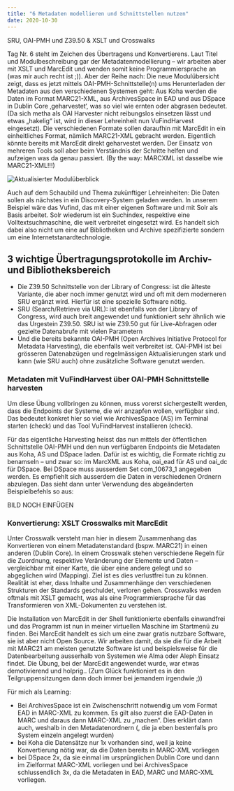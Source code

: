 ```yaml
---
title: "6 Metadaten modellieren und Schnittstellen nutzen"
date: 2020-10-30
---
```

SRU, OAI-PMH und Z39.50  &  XSLT und Crosswalks 

Tag Nr. 6 steht im Zeichen des Übertragens und Konvertierens. Laut Titel und Modulbeschreibung gar der Metadatenmodellierung – wir arbeiten aber mit XSLT und MarcEdit und wenden somit keine Programmiersprache an (was mir auch recht ist ;)). Aber der Reihe nach:
Die neue Modulübersicht zeigt, dass es jetzt mittels OAI-PMH-Schnittstelle(n) ums Herunterladen der Metadaten aus den verschiedenen Systemen geht: Aus Koha werden die Daten im Format MARC21-XML, aus ArchivesSpace in EAD und aus DSpace in Dublin Core ‚geharvestet‘, was so viel wie ernten oder abgrasen bedeutet. (Da sich metha als OAI Harvester nicht reibungslos einsetzen lässt und etwas „hakelig“ ist, wird in dieser Lehreinheit nun VuFindHarvest eingesetzt). Die verschiedenen Formate sollen daraufhin mit MarcEdit in ein einheitliches Format, nämlich MARC21-XML gebracht werden. Eigentlich könnte bereits mit MarcEdit direkt geharvestet werden. Der Einsatz von mehreren Tools soll aber beim Verständnis der Schritte helfen und aufzeigen was da genau passiert. (By the way: MARCXML ist dasselbe wie MARC21-XML!!!)

![Aktualisierter Modulüberblick](https://pad.gwdg.de/uploads/upload_19a6e70e127583b4c50e24282bf7e3fd.png)

Auch auf dem Schaubild und Thema zukünftiger Lehreinheiten: 
Die Daten sollen als nächstes in ein Discovery-System geladen werden. In unserem Beispiel wäre das Vufind, das mit einer eigenen Software und mit Solr als Basis arbeitet.  Solr wiederum ist ein Suchindex, respektive eine Volltextsuchmaschine, die weit verbreitet eingesetzt wird. Es handelt sich dabei also nicht um eine auf Bibliotheken und Archive spezifizierte sondern um eine Internetstanardtechnologie.


## 3 wichtige Übertragungsprotokolle im Archiv- und Bibliotheksbereich
+ Die Z39.50 Schnittstelle von der Library of Congress: ist die älteste Variante, die aber noch immer genutzt wird und oft mit dem moderneren SRU ergänzt wird. Hierfür ist eine spezielle Software nötig. 
+ SRU (Search/Retrieve via URL): ist ebenfalls von der Library of Congress, wird auch breit angewendet und funktioniert sehr ähnlich wie das Urgestein Z39.50. SRU ist wie Z39.50 gut für Live-Abfragen oder gezielte Datenabrufe mit vielen Parametern
+ Und die bereits bekannte OAI-PMH (Open Archives Initiative Protocol for Metadata Harvesting), die ebenfalls weit verbreitet ist. OAI-PMH ist bei grösseren Datenabzügen und regelmässigen Aktualisierungen stark und kann (wie SRU auch) ohne zusätzliche Software genutzt werden. 

### Metadaten mit VuFindHarvest über OAI-PMH Schnittstelle harvesten
Um diese Übung vollbringen zu können, muss vorerst sichergestellt werden, dass die Endpoints der Systeme, die wir anzapfen wollen, verfügbar sind. Das bedeutet konkret hier so viel wie ArchivesSpace (AS) im Terminal starten (check) und das Tool VuFindHarvest installieren (check). 

Für das eigentliche Harvesting heisst das nun mittels der öffentlichen Schnittstelle OAI-PMH und den nun verfügbaren Endpoints die Metadaten aus Koha, AS und DSpace laden. Dafür ist es wichtig, die Formate richtig zu benamseln – und zwar so: im MarcXML aus Koha, oai_ead für AS und oai_dc für DSpace. Bei DSpace muss ausserdem Set com_10673_1 angegeben werden. Es empfiehlt sich ausserdem die Daten in verschiedenen Ordnern abzulegen. Das sieht dann unter Verwendung des abgeänderten Beispielbefehls so aus:

BILD NOCH EINFÜGEN

### Konvertierung: XSLT Crosswalks mit MarcEdit
Unter Crosswalk versteht man hier in diesem Zusammenhang das Konvertieren von einem Metadatenstandard (bspw. MARC21) in einen anderen (Dublin Core). In einem Crosswalk stehen verschiedene Regeln für die Zuordnung, respektive Veränderung der Elemente und Daten – vergleichbar mit einer Karte, die über eine andere gelegt und so abgeglichen wird (Mapping). Ziel ist es dies verlustfrei tun zu können. Realität ist eher, dass Inhalte und Zusammenhänge den verschiedenen Strukturen der Standards geschuldet, verloren gehen. Crosswalks werden oftmals mit XSLT gemacht, was als eine Programmiersprache für das Transformieren von XML-Dokumenten zu verstehen ist. 

Die Installation von MarcEdit in der Shell funktionierte ebenfalls einwandfrei und das Programm ist nun in meiner virtuellen Maschine im Startmenü zu finden. Bei MarcEdit handelt es sich um eine zwar gratis nutzbare Software, sie ist aber nicht Open Source. Wir arbeiten damit, da sie die für die Arbeit mit MARC21 am meisten genutzte Software ist und beispielsweise für die Datenbearbeitung ausserhalb von Systemen wie Alma oder Aleph Einsatz findet.
Die Übung, bei der MarcEdit angewendet wurde, war etwas demotivierend und holprig.. (Zum Glück funktioniert es in den Teilgruppensitzungen dann doch immer bei jemandem irgendwie ;))

Für mich als Learning: 
+ Bei ArchivesSpace ist ein Zwischenschritt notwendig um vom Format EAD in MARC-XML zu kommen. Es gilt also zuerst die EAD-Daten in MARC und daraus dann MARC-XML zu „machen“.  Dies erklärt dann auch, weshalb in den Metadatenordnern (, die ja eben bestenfalls pro System einzeln angelegt wurden) 
+ bei Koha die Datensätze nur 1x vorhanden sind, weil ja keine Konvertierung nötig war, da die Daten bereits in MARC-XML vorliegen
+ bei DSpace 2x, da sie einmal im ursprünglichen Dublin Core und dann im Zielformat MARC-XML vorliegen
und bei ArchivesSpace schlussendlich 3x, da die Metadaten in EAD, MARC und MARC-XML vorliegen. 

